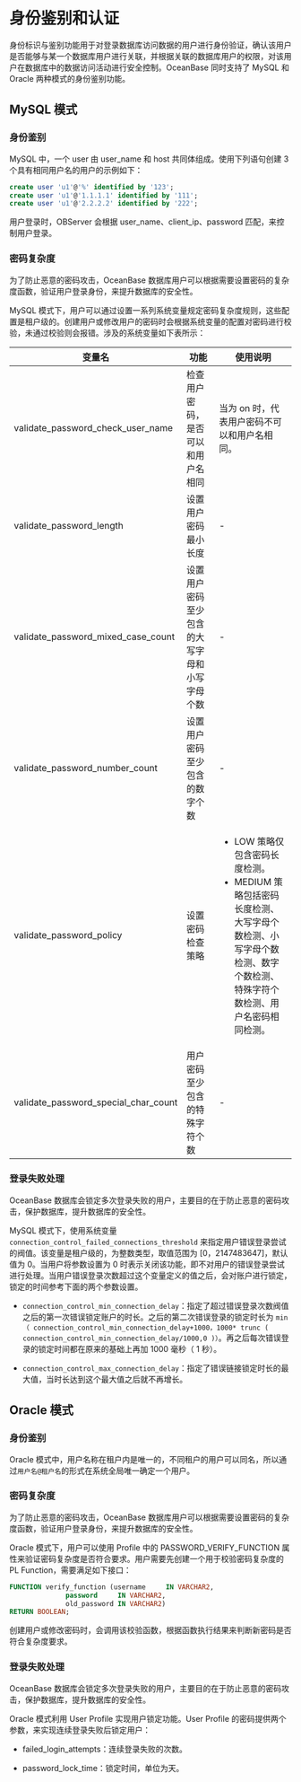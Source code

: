 # 身份鉴别和认证

身份标识与鉴别功能用于对登录数据库访问数据的用户进行身份验证，确认该用户是否能够与某一个数据库用户进行关联，并根据关联的数据库用户的权限，对该用户在数据库中的数据访问活动进行安全控制。OceanBase 同时支持了 MySQL 和 Oracle 两种模式的身份鉴别功能。

## MySQL 模式

### 身份鉴别

MySQL 中，一个 user 由 user_name 和 host 共同体组成。使用下列语句创建 3 个具有相同用户名的用户的示例如下：

```sql
create user 'u1'@'%' identified by '123';
create user 'u1'@'1.1.1.1' identified by '111';
create user 'u1'@'2.2.2.2' identified by '222';
```

用户登录时，OBServer 会根据 user_name、client_ip、password 匹配，来控制用户登录。

### 密码复杂度

为了防止恶意的密码攻击，OceanBase 数据库用户可以根据需要设置密码的复杂度函数，验证用户登录身份，来提升数据库的安全性。

MySQL 模式下，用户可以通过设置一系列系统变量规定密码复杂度规则，这些配置是租户级的。创建用户或修改用户的密码时会根据系统变量的配置对密码进行校验，未通过校验则会报错。涉及的系统变量如下表所示：

|     变量名      |           功能           |            使用说明             |
|--------------------------------------|------------------------|-----------------------------------------------------------------------------------------------------------------------------------------------------------------------------|
| validate_password_check_user_name    | 检查用户密码，是否可以和用户名相同      | 当为 on 时，代表用户密码不可以和用户名相同。     |
| validate_password_length             | 设置用户密码最小长度             | -   |
| validate_password_mixed_case_count   | 设置用户密码至少包含的大写字母和小写字母个数 | -   |
| validate_password_number_count       | 设置用户密码至少包含的数字个数        | -   |
| validate_password_policy             | 设置密码检查策略   | <ul><li>LOW 策略仅包含密码长度检测。</li> <li>MEDIUM 策略包括密码长度检测、大写字母个数检测、小写字母个数检测、数字个数检测、特殊字符个数检测、用户名密码相同检测。</li></ul>    |
| validate_password_special_char_count | 用户密码至少包含的特殊字符个数        | -   |

### 登录失败处理

OceanBase 数据库会锁定多次登录失败的用户，主要目的在于防止恶意的密码攻击，保护数据库，提升数据库的安全性。

MySQL 模式下，使用系统变量 `connection_control_failed_connections_threshold` 来指定用户错误登录尝试的阀值。该变量是租户级的，为整数类型，取值范围为 \[0，2147483647\]，默认值为 0。当用户将参数设置为 0 时表示关闭该功能，即不对用户的错误登录尝试进行处理。当用户错误登录次数超过这个变量定义的值之后，会对账户进行锁定，锁定的时间参考下面的两个参数设置。

* `connection_control_min_connection_delay`：指定了超过错误登录次数阀值之后的第一次错误锁定账户的时长。之后的第二次错误登录的锁定时长为 `min（ connection_control_min_connection_delay+1000，1000* trunc ( connection_control_min_connection_delay/1000,0 )）`。再之后每次错误登录的锁定时间都在原来的基础上再加 1000 毫秒（ 1 秒）。

* `connection_control_max_connection_delay`：指定了错误链接锁定时长的最大值，当时长达到这个最大值之后就不再增长。

## Oracle 模式

### 身份鉴别

Oracle 模式中，用户名称在租户内是唯一的，不同租户的用户可以同名，所以通过`用户名@租户名`的形式在系统全局唯一确定一个用户。

### 密码复杂度

为了防止恶意的密码攻击，OceanBase 数据库用户可以根据需要设置密码的复杂度函数，验证用户登录身份，来提升数据库的安全性。

Oracle 模式下，用户可以使用 Profile 中的 PASSWORD_VERIFY_FUNCTION 属性来验证密码复杂度是否符合要求。用户需要先创建一个用于校验密码复杂度的 PL Function，需要满足如下接口：

```sql
FUNCTION verify_function (username     IN VARCHAR2,
              password     IN VARCHAR2,
              old_password IN VARCHAR2)
RETURN BOOLEAN;
```

创建用户或修改密码时，会调用该校验函数，根据函数执行结果来判断新密码是否符合复杂度要求。

### 登录失败处理

OceanBase 数据库会锁定多次登录失败的用户，主要目的在于防止恶意的密码攻击，保护数据库，提升数据库的安全性。

Oracle 模式利用 User Profile 实现用户锁定功能。User Profile 的密码提供两个参数，来实现连续登录失败后锁定用户：

* failed_login_attempts：连续登录失败的次数。

* password_lock_time：锁定时间，单位为天。
